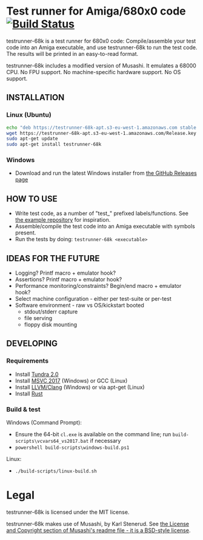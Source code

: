 
# Test runner for Amiga/680x0 code [![Build Status](https://travis-ci.com/Kalmalyzer/testrunner-68k.svg?branch=master)](https://travis-ci.com/Kalmalyzer/testrunner-68k)

testrunner-68k is a test runner for 680x0 code: Compile/assemble your test code into an Amiga executable,
and use testrunner-68k to run the test code. The results will be printed in an easy-to-read format.

testrunner-68k includes a modified version of Musashi. It emulates a 68000 CPU. No FPU support.
No machine-specific hardware support. No OS support.

## INSTALLATION

### Linux (Ubuntu)

```bash
echo "deb https://testrunner-68k-apt.s3-eu-west-1.amazonaws.com stable main" | sudo tee /etc/apt/sources.list.d/testrunner-68k.list
wget https://testrunner-68k-apt.s3-eu-west-1.amazonaws.com/Release.key -O - | sudo apt-key add -
sudo apt-get update
sudo apt-get install testrunner-68k
```

### Windows

- Download and run the latest Windows installer from [the GitHub Releases page](https://github.com/Kalmalyzer/testrunner-68k/releases)

## HOW TO USE

* Write test code, as a number of "test_" prefixed labels/functions. See [the example repository](https://github.com/Kalmalyzer/testrunner-68k-example) for inspiration.
* Assemble/compile the test code into an Amiga executable with symbols present.
* Run the tests by doing: `testrunner-68k <executable>`

## IDEAS FOR THE FUTURE

* Logging? Printf macro + emulator hook?
* Assertions? Printf macro + emulator hook?
* Performance monitoring/constraints? Begin/end macro + emulator hook?
* Select machine configuration - either per test-suite or per-test
* Software environment - raw vs OS/kickstart booted
	* stdout/stderr capture
	* file serving
	* floppy disk mounting

## DEVELOPING

### Requirements

* Install [Tundra 2.0](https://github.com/deplinenoise/tundra)
* Install [MSVC 2017](https://visualstudio.microsoft.com/vs/older-downloads/) (Windows) or GCC (Linux)
* Install [LLVM/Clang](http://releases.llvm.org/download.html) (Windows) or via apt-get (Linux)
* Install [Rust](https://www.rust-lang.org/tools/install)

### Build & test

Windows (Command Prompt):
* Ensure the 64-bit `cl.exe` is available on the command line; run `build-scripts\vcvars64_vs2017.bat` if necessary
* `powershell build-scripts\windows-build.ps1`

Linux:
* `./build-scripts/linux-build.sh`

# Legal

testrunner-68k is licensed under the MIT license.

testrunner-68k makes use of Musashi, by Karl Stenerud. See [the License and Copyright section of Musashi's readme file - it is a BSD-style license](musashi/readme.txt).

